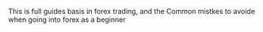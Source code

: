 This is full guides basis in forex trading, and the Common mistkes to avoide when going into forex as a beginner
